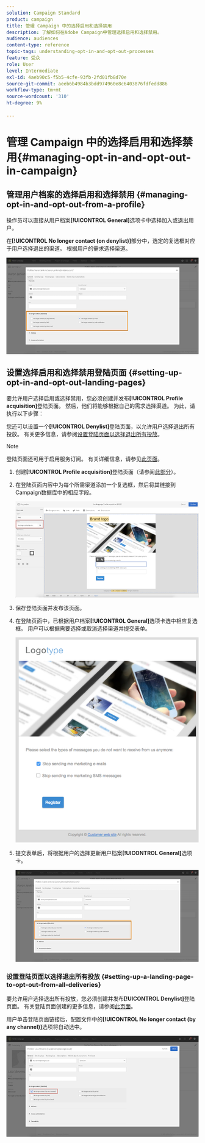 ```yaml
---
solution: Campaign Standard
product: campaign
title: 管理 Campaign 中的选择启用和选择禁用
description: 了解如何在Adobe Campaign中管理选择启用和选择禁用。
audience: audiences
content-type: reference
topic-tags: understanding-opt-in-and-opt-out-processes
feature: 受众
role: User
level: Intermediate
exl-id: 4aeb90c5-f5b5-4cfe-93fb-2fd01fb8d70e
source-git-commit: aeeb6b4984b3bdd974960e8c6403876fdfedd886
workflow-type: tm+mt
source-wordcount: '310'
ht-degree: 9%

---
```


# 管理 Campaign 中的选择启用和选择禁用{#managing-opt-in-and-opt-out-in-campaign}

## 管理用户档案的选择启用和选择禁用 {#managing-opt-in-and-opt-out-from-a-profile}

操作员可以直接从用户档案&#x200B;**[!UICONTROL General]**&#x200B;选项卡中选择加入或退出用户。

在&#x200B;**[!UICONTROL No longer contact (on denylist)]**&#x200B;部分中，选定的复选框对应于用户选择退出的渠道。 根据用户的需求选择渠道。

![](assets/optin_landingpage_3.png)

## 设置选择启用和选择禁用登陆页面 {#setting-up-opt-in-and-opt-out-landing-pages}

要允许用户选择启用或选择禁用，您必须创建并发布&#x200B;**[!UICONTROL Profile acquisition]**&#x200B;登陆页面。 然后，他们将能够根据自己的需求选择渠道。 为此，请执行以下步骤：

您还可以设置一个&#x200B;**[!UICONTROL Denylist]**&#x200B;登陆页面，以允许用户选择退出所有投放。 有关更多信息，请参阅[设置登陆页面以选择退出所有投放](#setting-up-a-landing-page-to-opt-out-from-all-deliveries)。

>[!NOTE]
>
>登陆页面还可用于启用服务订阅。 有关详细信息，请参见[此页面](../../channels/using/configuring-landing-page.md#linking-a-landing-page-to-a-service)。

1. 创建&#x200B;**[!UICONTROL Profile acquisition]**&#x200B;登陆页面（请参阅[此部分](../../channels/using/getting-started-with-landing-pages.md)）。
1. 在登陆页面内容中为每个所需渠道添加一个复选框，然后将其链接到Campaign数据库中的相应字段。

   ![](assets/optin_landingpage_1.png)

1. 保存登陆页面并发布该页面。
1. 在登陆页面中，已根据用户档案&#x200B;**[!UICONTROL General]**&#x200B;选项卡选中相应复选框。 用户可以根据需要选择或取消选择渠道并提交表单。

   ![](assets/optin_landingpage_2.png)

1. 提交表单后，将根据用户的选择更新用户档案&#x200B;**[!UICONTROL General]**&#x200B;选项卡。

   ![](assets/optin_landingpage_3.png)

### 设置登陆页面以选择退出所有投放 {#setting-up-a-landing-page-to-opt-out-from-all-deliveries}

要允许用户选择退出所有投放，您必须创建并发布&#x200B;**[!UICONTROL Denylist]**&#x200B;登陆页面。 有关登陆页面创建的更多信息，请参阅[此页面](../../channels/using/getting-started-with-landing-pages.md)。

用户单击登陆页面链接后，配置文件中的&#x200B;**[!UICONTROL No longer contact (by any channel)]**&#x200B;选项将自动选中。

![](assets/blocklisting_allchannels.png)
